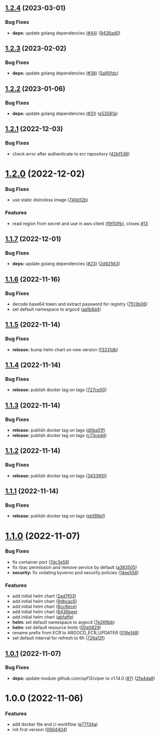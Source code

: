 ## [1.2.4](https://github.com/karlderkaefer/argocd-ecr-updater/compare/v1.2.3...v1.2.4) (2023-03-01)


### Bug Fixes

* **deps:** update golang dependencies ([#44](https://github.com/karlderkaefer/argocd-ecr-updater/issues/44)) ([9426ad0](https://github.com/karlderkaefer/argocd-ecr-updater/commit/9426ad0165e383a6bb0567e9e9c910920087c147))

## [1.2.3](https://github.com/karlderkaefer/argocd-ecr-updater/compare/v1.2.2...v1.2.3) (2023-02-02)


### Bug Fixes

* **deps:** update golang dependencies ([#38](https://github.com/karlderkaefer/argocd-ecr-updater/issues/38)) ([5a90fdc](https://github.com/karlderkaefer/argocd-ecr-updater/commit/5a90fdc1fb650e7c3c36909f27316abee3d6d353))

## [1.2.2](https://github.com/karlderkaefer/argocd-ecr-updater/compare/v1.2.1...v1.2.2) (2023-01-06)


### Bug Fixes

* **deps:** update golang dependencies ([#31](https://github.com/karlderkaefer/argocd-ecr-updater/issues/31)) ([e53581a](https://github.com/karlderkaefer/argocd-ecr-updater/commit/e53581ab1a61ddc0e6be040c7524711c52ae6e9d))

## [1.2.1](https://github.com/karlderkaefer/argocd-ecr-updater/compare/v1.2.0...v1.2.1) (2022-12-03)


### Bug Fixes

* check error after authenticate to ecr repository ([42bf536](https://github.com/karlderkaefer/argocd-ecr-updater/commit/42bf53667420af4d76dbf9376b46895d8c35b671))

# [1.2.0](https://github.com/karlderkaefer/argocd-ecr-updater/compare/v1.1.7...v1.2.0) (2022-12-02)


### Bug Fixes

* use static distroless image ([740d12b](https://github.com/karlderkaefer/argocd-ecr-updater/commit/740d12b09697758becdfe119afe5e1c4138a9e5d))


### Features

* read region from secret and use in aws client ([f9f50fb](https://github.com/karlderkaefer/argocd-ecr-updater/commit/f9f50fb865c15e88871d5a0868b95489d6204071)), closes [#13](https://github.com/karlderkaefer/argocd-ecr-updater/issues/13)

## [1.1.7](https://github.com/karlderkaefer/argocd-ecr-updater/compare/v1.1.6...v1.1.7) (2022-12-01)


### Bug Fixes

* **deps:** update golang dependencies ([#23](https://github.com/karlderkaefer/argocd-ecr-updater/issues/23)) ([2d92563](https://github.com/karlderkaefer/argocd-ecr-updater/commit/2d925631ab6f14a1377c9ea4714ed5d8393aeec5))

## [1.1.6](https://github.com/karlderkaefer/argocd-ecr-updater/compare/v1.1.5...v1.1.6) (2022-11-16)


### Bug Fixes

* decode base64 token and extract password for registry ([7513b06](https://github.com/karlderkaefer/argocd-ecr-updater/commit/7513b06d4929c3601aa0dac0eef14258c70b200c))
* set default namespace to argocd ([aa1b6d4](https://github.com/karlderkaefer/argocd-ecr-updater/commit/aa1b6d447de981c4d038daac011b138e59ed8868))

## [1.1.5](https://github.com/karlderkaefer/argocd-ecr-updater/compare/v1.1.4...v1.1.5) (2022-11-14)


### Bug Fixes

* **release:** bump helm chart on new version ([f3331db](https://github.com/karlderkaefer/argocd-ecr-updater/commit/f3331dbacb762a1b9a83086bfaf802eb3a3cdb03))

## [1.1.4](https://github.com/karlderkaefer/argocd-ecr-updater/compare/v1.1.3...v1.1.4) (2022-11-14)


### Bug Fixes

* **release:** publish docker tag on tags ([727ce00](https://github.com/karlderkaefer/argocd-ecr-updater/commit/727ce00eef5cb5baea39322d3cfcc99267a422e7))

## [1.1.3](https://github.com/karlderkaefer/argocd-ecr-updater/compare/v1.1.2...v1.1.3) (2022-11-14)


### Bug Fixes

* **release:** publish docker tag on tags ([d0ba51f](https://github.com/karlderkaefer/argocd-ecr-updater/commit/d0ba51f6f7ce35f92e5f578e629a28f6367c97fe))
* **release:** publish docker tag on tags ([c73cedd](https://github.com/karlderkaefer/argocd-ecr-updater/commit/c73ceddcbcfbc25c85e43b2f4a37fc03c6325253))

## [1.1.2](https://github.com/karlderkaefer/argocd-ecr-updater/compare/v1.1.1...v1.1.2) (2022-11-14)


### Bug Fixes

* **release:** publish docker tag on tags ([3433910](https://github.com/karlderkaefer/argocd-ecr-updater/commit/3433910ad52a69bdf3528e4e4da5f89e41af6cc3))

## [1.1.1](https://github.com/karlderkaefer/argocd-ecr-updater/compare/v1.1.0...v1.1.1) (2022-11-14)


### Bug Fixes

* **release:** publish docker tag on tags ([eb189e1](https://github.com/karlderkaefer/argocd-ecr-updater/commit/eb189e14fc553d38b48068c7c27715c59a928f2c))

# [1.1.0](https://github.com/karlderkaefer/argocd-ecr-updater/compare/v1.0.1...v1.1.0) (2022-11-07)


### Bug Fixes

* fix container port ([7dc3e56](https://github.com/karlderkaefer/argocd-ecr-updater/commit/7dc3e56349a437d33c8c50681f7b2260ef636c12))
* fix rbac permission and remove service by default ([a383505](https://github.com/karlderkaefer/argocd-ecr-updater/commit/a38350587455538e73fc101d4c5aee146f2b3d4b))
* **security:** fix violating kyverno pod security policies ([14ee558](https://github.com/karlderkaefer/argocd-ecr-updater/commit/14ee558f990294d4397daf0c8bf10d37ec4ec7c2))


### Features

* add initial helm chart ([2ad7f03](https://github.com/karlderkaefer/argocd-ecr-updater/commit/2ad7f03c277ee9c84cc472fbb2655c6956d3aadf))
* add initial helm chart ([9dbcac6](https://github.com/karlderkaefer/argocd-ecr-updater/commit/9dbcac65a83569af480a1c2212f204b5a6a9c28d))
* add initial helm chart ([8cc8ece](https://github.com/karlderkaefer/argocd-ecr-updater/commit/8cc8ece71d942a8c82229becc1600704772a1a16))
* add initial helm chart ([8436bee](https://github.com/karlderkaefer/argocd-ecr-updater/commit/8436bee4ceadd8c1427a1f2e30f62b307a345541))
* add initial helm chart ([abfaffe](https://github.com/karlderkaefer/argocd-ecr-updater/commit/abfaffe4442bca72948b8542e8bf600d58d564dc))
* **helm:** set default namespace to argocd ([7e269bb](https://github.com/karlderkaefer/argocd-ecr-updater/commit/7e269bba12677913979ae951d1b43ef28031e135))
* **helm:** set default resource limits ([00e0829](https://github.com/karlderkaefer/argocd-ecr-updater/commit/00e0829a70c50f75f19fe38758a59bf3bd6579c4))
* rename prefix from ECR to ARGOCD_ECR_UPDATER ([019e148](https://github.com/karlderkaefer/argocd-ecr-updater/commit/019e1487427132a366c4676eae9e8517694111d5))
* set default interval for refresh to 6h ([726a12f](https://github.com/karlderkaefer/argocd-ecr-updater/commit/726a12fd634eea2766f245e6ba908312297e64fb))

## [1.0.1](https://github.com/karlderkaefer/argocd-ecr-updater/compare/v1.0.0...v1.0.1) (2022-11-07)


### Bug Fixes

* **deps:** update module github.com/spf13/viper to v1.14.0 ([#7](https://github.com/karlderkaefer/argocd-ecr-updater/issues/7)) ([2fa4da8](https://github.com/karlderkaefer/argocd-ecr-updater/commit/2fa4da8817b6208d5e2816f9f2877869b6afec96))

# 1.0.0 (2022-11-06)


### Features

* add docker file and ci workflow ([e77134a](https://github.com/karlderkaefer/argocd-ecr-updater/commit/e77134aa09eece90d12cbf6fedd93bc89b102b24))
* init first version ([0664404](https://github.com/karlderkaefer/argocd-ecr-updater/commit/0664404075b662c06b0ae353b928e941aff2db0a))
